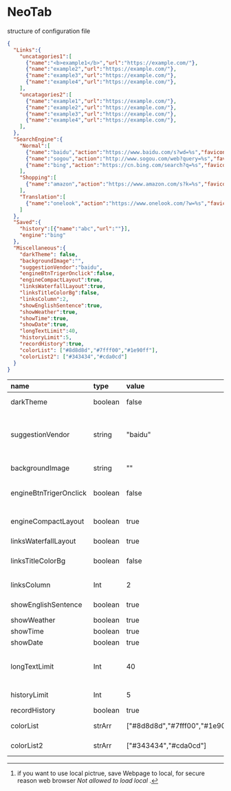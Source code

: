 # NeoTab

structure of configuration file

```json
{
  "Links":{
    "uncatagories1":[
      {"name":"<b>example1</b>","url":"https://example.com/"},
      {"name":"example2","url":"https://example.com/"},
      {"name":"example3","url":"https://example.com/"},
      {"name":"example4","url":"https://example.com/"},
    ],
    "uncatagories2":[
      {"name":"example1","url":"https://example.com/"},
      {"name":"example2","url":"https://example.com/"},
      {"name":"example3","url":"https://example.com/"},
      {"name":"example4","url":"https://example.com/"},
    ],
  },
  "SearchEngine":{
    "Normal":[
      {"name":"baidu","action":"https://www.baidu.com/s?wd=%s","favicon":"https://www.baidu.com/favicon.ico"},
      {"name":"sogou","action":"http://www.sogou.com/web?query=%s","favicon":"https://www.sogou.com/favicon.ico"},
      {"name":"bing","action":"https://cn.bing.com/search?q=%s","favicon":"https://cn.bing.com/favicon.ico"}
    ],
    "Shopping":[
      {"name":"amazon","action":"https://www.amazon.com/s?k=%s","favicon":"https://www.amazon.com/favicon.ico"}
    ],
    "Translation":[
      {"name":"onelook","action":"https://www.onelook.com/?w=%s","favicon":"https://www.onelook.com/favicon.ico"}
    ]
  },
  "Saved":{
    "history":[{"name":"abc","url":""}],
    "engine":"bing"
  },
  "Miscellaneous":{
    "darkTheme": false,
    "backgroundImage":"",
    "suggestionVendor":"baidu",
    "engineBtnTrigerOnclick":false,
    "engineCompactLayout":true,
    "linksWaterfallLayout":true,
    "linksTitleColorBg":false,
    "linksColumn":2,
    "showEnglishSentence":true,
    "showWeather":true,
    "showTime":true,
    "showDate":true,
    "longTextLimit":40,
    "historyLimit":5,
    "recordHistory":true,
    "colorList": ["#8d8d8d","#7fff00","#1e90ff"],
    "colorList2": ["#343434","#cda0cd"]
  }
}
```

| name                  | type    | value   | description    |
| :---                  | :---    | :----   | :---------     |
|darkTheme              | boolean | false   | apply dark color template |
|suggestionVendor       | string  | "baidu" | web keyword suggestion provider, possible value: 'baidu', 'sogou', 'bing', '360' |
|backgroundImage        | string  | ""      | url or local file url (file://...)[^1] |
|engineBtnTrigerOnclick | boolean | false   | submit result directly when you click engine button   |
|engineCompactLayout    | boolean | true    | when 'false', each group engine will take up one line |
|linksWaterfallLayout   | boolean | true    | use waterfall layout |
|linksTitleColorBg      | boolean | false   | use color as background-color for links group title |
|linksColumn            | Int     | 2       | how many column the links occupied |
|showEnglishSentence    | boolean | true    | see https://api.eatrice.top |
|showWeather            | boolean | true    | weather information  |
|showTime               | boolean | true    | 24h time information |
|showDate               | boolean | true    | date information     |
|longTextLimit          | Int     | 40      | long text editor will show if input character over this limit |
|historyLimit           | Int     | 5       | how many history should be saved |
|recordHistory          | boolean | true    | use search history               |
|colorList              | strArr  | ["#8d8d8d","#7fff00","#1e90ff"], | color apply in search engine button |
|colorList2             | strArr  | ["#343434","#cda0cd"]            | color apply in links group title    |

[^1]: if you want to use local pictrue, save Webpage to local, for secure reason web browser <em>Not allowed to load local </em>.

